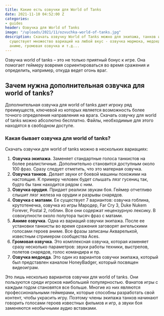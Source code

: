 ```yaml
---
title: Какие есть озвучки для World of Tanks
date: 2021-11-10 04:52:00 Z
categories:
- guides
header: Озвучка для World of Tanks
image: "/uploads/2021/11/ozvuchka-world-of-tanks.jpg"
description: Скачать озвучку World of Tanks можно для экипажа, танков или звуков орудия.
  существует множество вариаций на любой вкус - озвучка мармока, медоеда, с матами,
  аниме, громовая озвучка и т.д...
---
```


Озвучка world of tanks – это не только приятный бонус к игре. Она помогает геймеру вовремя сориентироваться во время сражения и определить, например, откуда ведет огонь враг. 

## Зачем нужна дополнительная озвучка для world of tanks?

Дополнительная озвучка для world of tanks дает игроку ряд преимуществ, ключевой из которых является возможность более точного определения направления на врага. Скачать озвучку для world of tanks можно абсолютно бесплатно. Файлы, необходимые для этого находятся в свободном доступе. 

### Какая бывает озвучка для world of tanks?

Скачать озвучки для world of tanks можно в нескольких вариациях:
1. **Озвучка экипажа**. Заменяет стандартные голоса танкистов на более реалистичные. Дополнительно становится доступным около 100 фраз. Сразу следует отметить, что это матерная озвучка.  
2. **Озвучка танков**. Делает звуки от боевой машины похожими на настоящие. К примеру человек будет слышать лязг гусениц так, будто бы танк находится рядом с ним. 
3. **Озвучка орудия**. Придает реализм звукам боя. Геймер отчетливо слышит лязг железа на орудии и разрывы снарядов.
4. **Озвучка с матами**. Ее существует 7 вариантов: озвучка гоблина, крутотенечка, озвучка из игры Мародер, Far Cry 3, Duke Nukem Forever, Postal 2, гоблин. Все они содержат нецензурную лексику. В совокупности около полутора тысяч фраз с матами. 
5. **Аниме озвучка**. Одна из вариаций озвучки экипажа. После ее установки танкисты во время сражения заговорят ангельскими голосами героев аниме. Все фразы записаны Акварелькой, известным стримером сообщества Aces. 
6. **Громовая озвучка**. Это комплексная озвучка, которая изменяет сразу несколько параметров: звуки работы техники, выстрелов, полетов снарядов, голос командира и пр.
7. **Озвучка медоеда**. Это один из вариантов озвучки экипажа, который был представлен каналом HoneyBadger, который посвящен видеоиграм.

Это лишь несколько вариантов озвучки для world of tanks. Они пользуются среди игроков наибольшей популярностью. Фанатов игры с каждым годом становятся все больше. Многие из них являются профессиональными геймерами, которые способны разработать свой контент, чтобы украсить игру. Поэтому члены экипажа танков начинают говорить голосами героев известных фильмов и игр, а звуки боя заменяются необычными аудио вставками.      
